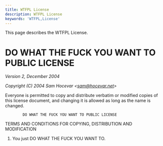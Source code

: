 ```yaml
---
title: WTFPL License 
description: WTFPL License
keywords: 'WTFPL,License'
---
```


<PageDescription>

This page describes the WTFPL License.

</PageDescription>

DO WHAT THE FUCK YOU WANT TO PUBLIC LICENSE 
===========================================

_Version 2, December 2004_

_Copyright (C) 2004 Sam Hocevar &lt;sam@hocevar.net&gt;_

 Everyone is permitted to copy and distribute verbatim or modified 
 copies of this license document, and changing it is allowed as long 
 as the name is changed. 

            DO WHAT THE FUCK YOU WANT TO PUBLIC LICENSE 
   TERMS AND CONDITIONS FOR COPYING, DISTRIBUTION AND MODIFICATION 

  1. You just DO WHAT THE FUCK YOU WANT TO.
 